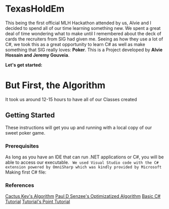 # TexasHoldEm
This being the first official MLH Hackathon attended by us, Alvie and I decided to spend all of our time learning something new. We spent a great deal of time wondering what to make until I remembered about the deck of cards the recruiters from SIG had given me. Seeing as how they use a lot of C#, we took this as a great opportunity to learn C# as well as make something that SIG really loves: **Poker**.
This is a Project developed by **Alvie Hossain and Jeremy Gouveia**.

**Let's get started:**

# But First, the Algorithm
  It took us around 12-15 hours to have all of our Classes created 

## Getting Started
  These instructions will get you up and running with a local copy of our sweet poker game.
### Prerequisites
  As long as you have an IDE that can run .NET applications or C#, you will be able to access our executable. 
  ``` We used Visual Studio code with the C# extension powered by OmniSharp which was kindly provided by Microsoft```
Making first C# file:






### References
[Cactus Kev's Algorithm](https://web.archive.org/web/20090228063851/http://www.suffecool.net/poker/evaluator.html) 
[Paul D Senzee's Optimizatized Algorithm](https://web.archive.org/web/20090215083131/http://geocities.com:80/psenzee/code/fast_eval.c)
[Basic C# Tutorial](https://docs.microsoft.com/en-us/dotnet/core/tutorials/with-visual-studio-code)
[Tutorial's Point Tutorial](https://www.tutorialspoint.com/csharp/csharp_program_structure.htm)


